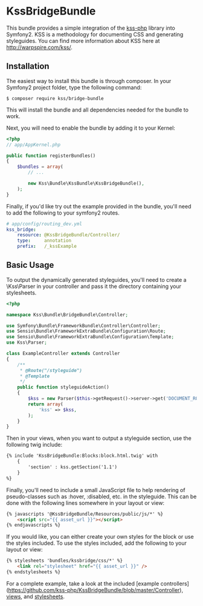 # KssBridgeBundle

This bundle provides a simple integration of the [kss-php](https://github.com/kss-php/kss-php)
library into Symfony2. KSS is a methodology for documenting CSS and generating
styleguides. You can find more information about KSS here at http://warpspire.com/kss/.

## Installation

The easiest way to install this bundle is through composer. In your Symfony2 project
folder, type the following command:

    $ composer require kss/bridge-bundle

This will install the bundle and all dependencies needed for the bundle to work.

Next, you will need to enable the bundle by adding it to your Kernel:

```php
<?php
// app/AppKernel.php

public function registerBundles()
{
    $bundles = array(
        // ...

        new Kss\Bundle\KssBundle\KssBridgeBundle(),
    );
}
```

Finally, if you'd like try out the example provided in the bundle, you'll need
to add the following to your symfony2 routes.

```yaml
# app/config/routing_dev.yml
kss_bridge:
    resource: @KssBridgeBundle/Controller/
    type:     annotation
    prefix:   /_kssExample
```

## Basic Usage

To output the dynamically generated styleguides, you'll need to create a
\Kss\Parser in your controller and pass it the directory containing your
stylesheets.

```php
<?php

namespace Kss\Bundle\BridgeBundle\Controller;

use Symfony\Bundle\FrameworkBundle\Controller\Controller;
use Sensio\Bundle\FrameworkExtraBundle\Configuration\Route;
use Sensio\Bundle\FrameworkExtraBundle\Configuration\Template;
use Kss\Parser;

class ExampleController extends Controller
{
    /**
     * @Route("/styleguide")
     * @Template
     */
    public function styleguideAction()
    {
        $kss = new Parser($this->getRequest()->server->get('DOCUMENT_ROOT') . '/bundles/kssbridge/css');
        return array(
            'kss' => $kss,
        );
    }
}
```

Then in your views, when you want to output a styleguide section, use the following
twig include:

```html
{% include 'KssBridgeBundle:Blocks:block.html.twig' with
    {
        'section' : kss.getSection('1.1')
    }
%}
```

Finally, you'll need to include a small JavaScript file to help rendering of
pseudo-classes such as :hover, :disabled, etc. in the styleguide. This can be
done with the following lines somewhere in your layout or view:

```html
{% javascripts '@KssBridgeBundle/Resources/public/js/*' %}
    <script src="{{ asset_url }}"></script>
{% endjavascripts %}
```

If you would like, you can either create your own styles for the block or use
the styles included. To use the styles included, add the following to your
layout or view:

```html
{% stylesheets 'bundles/kssbridge/css/*' %}
    <link rel="stylesheet" href="{{ asset_url }}" />
{% endstylesheets %}
```


For a complete example, take a look at the included [example controllers]
(https://github.com/kss-php/KssBridgeBundle/blob/master/Controller),
[views](https://github.com/kss-php/KssBridgeBundle/blob/master/Resources/views), and
[stylesheets](https://github.com/kss-php/KssBridgeBundle/blob/master/Resources/public/css).
